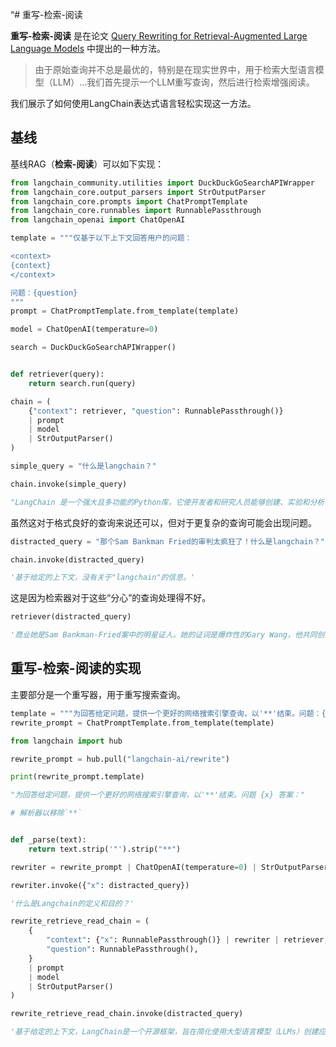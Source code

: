 “# 重写-检索-阅读

**重写-检索-阅读** 是在论文 [Query Rewriting for Retrieval-Augmented Large Language Models](https://arxiv.org/pdf/2305.14283.pdf) 中提出的一种方法。

> 由于原始查询并不总是最优的，特别是在现实世界中，用于检索大型语言模型（LLM）...我们首先提示一个LLM重写查询，然后进行检索增强阅读。

我们展示了如何使用LangChain表达式语言轻松实现这一方法。

## 基线

基线RAG（**检索-阅读**）可以如下实现：

```python
from langchain_community.utilities import DuckDuckGoSearchAPIWrapper
from langchain_core.output_parsers import StrOutputParser
from langchain_core.prompts import ChatPromptTemplate
from langchain_core.runnables import RunnablePassthrough
from langchain_openai import ChatOpenAI
```

```python
template = """仅基于以下上下文回答用户的问题：

<context>
{context}
</context>

问题：{question}
"""
prompt = ChatPromptTemplate.from_template(template)

model = ChatOpenAI(temperature=0)

search = DuckDuckGoSearchAPIWrapper()


def retriever(query):
    return search.run(query)
```

```python
chain = (
    {"context": retriever, "question": RunnablePassthrough()}
    | prompt
    | model
    | StrOutputParser()
)
```

```python
simple_query = "什么是langchain？"
```

```python
chain.invoke(simple_query)
```

```python
"LangChain 是一个强大且多功能的Python库，它使开发者和研究人员能够创建、实验和分析语言模型和代理。它通过提供一组用于人工通用智能的功能，简化了基于语言的应用程序的开发。它可以用来构建聊天机器人，执行文档分析和摘要，并简化与各种大型语言模型提供商的交互。LangChain的独特之处在于它能够创建一个或多个语言模型之间的逻辑链接，称为链。它是一个开源库，提供了一个通用的接口来访问基础模型，并允许提示管理和与其他组件和工具的集成。"
```

虽然这对于格式良好的查询来说还可以，但对于更复杂的查询可能会出现问题。

```python
distracted_query = "那个Sam Bankman Fried的审判太疯狂了！什么是langchain？"
```

```python
chain.invoke(distracted_query)
```

```python
'基于给定的上下文，没有关于"langchain"的信息。'
```

这是因为检索器对于这些“分心”的查询处理得不好。

```python
retriever(distracted_query)
```

```python
'商业她是Sam Bankman-Fried案中的明星证人。她的证词是爆炸性的Gary Wang，他共同创立了FTX和Alameda Research，他说Bankman-Fried指示他改变...The Verge，在审判于10月4日开始后："Sam Bankman-Fried的辩护甚至试图赢得胜利吗？"。CBS Moneywatch，从周四开始："Sam Bankman-Fried的律师努力刺破...Sam Bankman-Fried，FTX的创始人，用一个词回应："Oof"。不到一年后，31岁的Bankman-Fried先生在曼哈顿的联邦法院受审，面对刑事指控...2023年7月19日。美国法官周三驳回了Sam Bankman-Fried律师的反对意见，并允许FTX创始人欺诈案的陪审团看到他在几天前向记者发送的一条粗俗信息...Sam Bankman-Fried，曾被誉为加密货币交易的奇才，因他创立的FTX金融交易所的崩溃而受审。Bankman-Fried被指控...'
```

## 重写-检索-阅读的实现

主要部分是一个重写器，用于重写搜索查询。

```python
template = """为回答给定问题，提供一个更好的网络搜索引擎查询，以'**'结束。问题：{x} 答案："""
rewrite_prompt = ChatPromptTemplate.from_template(template)
```

```python
from langchain import hub

rewrite_prompt = hub.pull("langchain-ai/rewrite")
```

```python
print(rewrite_prompt.template)
```

```python
"为回答给定问题，提供一个更好的网络搜索引擎查询，以'**'结束。问题 {x} 答案："
```

```python
# 解析器以移除`**`


def _parse(text):
    return text.strip('"').strip("**")
```

```python
rewriter = rewrite_prompt | ChatOpenAI(temperature=0) | StrOutputParser() | _parse
```

```python
rewriter.invoke({"x": distracted_query})
```

```python
'什么是Langchain的定义和目的？'
```

```python
rewrite_retrieve_read_chain = (
    {
        "context": {"x": RunnablePassthrough()} | rewriter | retriever,
        "question": RunnablePassthrough(),
    }
    | prompt
    | model
    | StrOutputParser()
)
```

```python
rewrite_retrieve_read_chain.invoke(distracted_query)
```

```python
'基于给定的上下文，LangChain是一个开源框架，旨在简化使用大型语言模型（LLMs）创建应用程序的过程。它使LLM模型能够根据最新的在线信息生成响应，并简化了大量数据的组织，以便LLMs轻松访问。LangChain提供了一个标准接口用于链，与其他工具的集成，以及常见应用程序的端到端链。它是一个强大的库，简化了与各种LLM提供商的交互。LangChain的独特之处在于它能够创建一个或多个LLMs之间的逻辑链接，称为链。它是一个具有简化基于语言的应用程序开发功能的AI框架，并提供了一组用于人工通用智能的功能。然而，上下文中没有提供关于问题中提到的“Sam Bankman Fried审判”的任何信息。'
```

```python
```